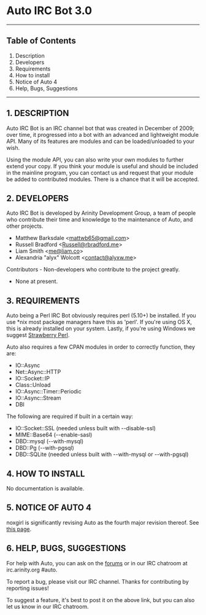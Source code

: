 Auto IRC Bot 3.0
============================================================
------------------------------------------------------------

## Table of Contents
1.   Description
2.   Developers
3.   Requirements
4.   How to install
5.   Notice of Auto 4
6.   Help, Bugs, Suggestions

------------------------------------------------------------
## 1. DESCRIPTION

Auto IRC Bot is an IRC channel bot that was created in
December of 2009; over time, it progressed into a bot with an
advanced and lightweight module API. Many of its features
are modules and can be loaded/unloaded to your wish.

Using the module API, you can also write your own modules to
further extend your copy.  If you think your module is useful
and should be included in the mainline program, you can
contact us and request that your module be added to
contributed modules. There is a chance that it will be accepted.


## 2. DEVELOPERS

Auto IRC Bot is developed by Arinity Development Group, a team
of people who contribute their time and knowledge to the
maintenance of Auto, and other projects.

+ Matthew Barksdale &lt;mattwb65@gmail.com&gt;
+ Russell Bradford &lt;Russell@rbradford.me&gt;
+ Liam Smith &lt;me@liam.co&gt;
+ Alexandria "alyx" Wolcott &lt;contact@alyxw.me&gt;

Contributors - Non-developers who contribute to the project
greatly.

+ None at present.

## 3. REQUIREMENTS
Auto being a Perl IRC Bot obviously requires perl (5.10+) be installed. If you use \*nix most package managers have this as 'perl'.
If you're using OS X, this is already installed on your system. Lastly, if you're using Windows we suggest [Strawberry Perl](http://strawberryperl.com/).

Auto also requires a few CPAN modules in order to correctly function, they are:

+ IO::Async
+ Net::Async::HTTP
+ IO::Socket::IP
+ Class::Unload
+ IO::Async::Timer::Periodic
+ IO::Async::Stream
+ DBI

The following are required if built in a certain way:
+ IO::Socket::SSL (needed unless built with --disable-ssl)
+ MIME::Base64 (--enable-sasl)
+ DBD::mysql (--with-mysql)
+ DBD::Pg (--with-pgsql)
+ DBD::SQLite (needed unless built with --with-mysql or --with-pgsql)

## 4. HOW TO INSTALL
No documentation is available.

## 5. NOTICE OF AUTO 4
noxgirl is significantly revising Auto as the fourth major revision thereof.
See [this page](http://j.mp/T1owhK).

## 6. HELP, BUGS, SUGGESTIONS

For help with Auto, you can ask on the [forums](http://forums.xelhua.org) or in our IRC chatroom at irc.arinity.org
&#35;auto.

To report a bug, please visit our IRC channel.
Thanks for contributing by reporting issues!

To suggest a feature, it's best to post it on the above link,
but you can also let us know in our IRC chatroom.

